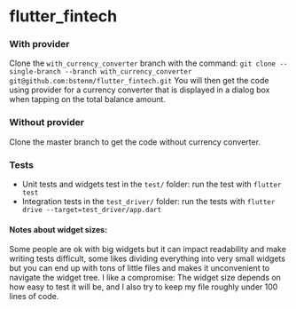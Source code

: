 # flutter_fintech

### With provider
Clone the ```with_currency_converter``` branch with the command:
```git clone --single-branch --branch with_currency_converter  git@github.com:bstenm/flutter_fintech.git``` 
You will then get the code using provider for a currency converter that is displayed in a dialog box when tapping on the total balance amount.

### Without provider
Clone the master branch to get the code without currency converter.
  
### Tests
- Unit tests and widgets test in the ```test/``` folder: run the test with ```flutter test```
- Integration tests in the ```test_driver/``` folder: run the tests with ```flutter drive --target=test_driver/app.dart```

#### Notes about widget sizes:
Some people are ok with big widgets but it can impact readability and make writing tests difficult, some likes dividing everything into very small widgets but you can end up with tons of little files and makes it unconvenient to navigate the widget tree.
I like a compromise: The widget size depends on how easy to test it will be, and I also try to keep my file roughly under 100 lines of code.
